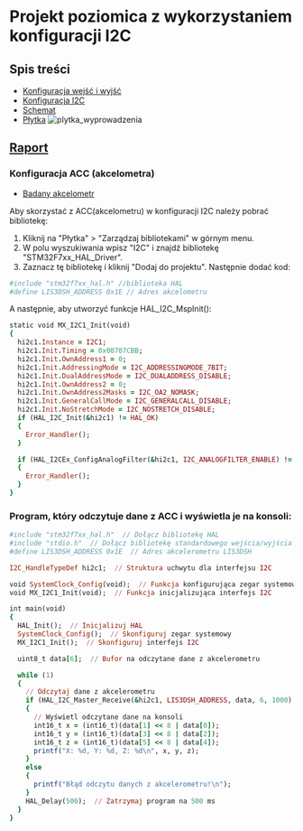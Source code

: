# Projekt poziomica z wykorzystaniem konfiguracji I2C


## Spis treści
* [Konfiguracja wejść i wyjść](https://github.com/K4R4B1N/HulajkaElo/blob/main/docs/Analog%20output.pdf)
* [Konfiguracja I2C](https://github.com/K4R4B1N/HulajkaElo/blob/main/docs/ACC_I2C.jpg)
* [Schemat](https://github.com/K4R4B1N/HulajkaElo/blob/main/images/schemat.png) 
* [Płytka](https://github.com/K4R4B1N/HulajkaElo/blob/main/images/plytka.png)
 ![plytka_wyprowadzenia](https://user-images.githubusercontent.com/95858259/218491318-5908d1b5-e33f-4ac4-8be1-57eedee09f88.jpg)


## [Raport](https://github.com/K4R4B1N/HulajkaElo/blob/main/docs/raport.pdf)

### Konfiguracja ACC (akcelometra)

* [Badany akcelometr](https://github.com/K4R4B1N/HulajkaElo/blob/main/docs/LIS3DH_akcelometr_fullDATASHEET.PDF)

 Aby skorzystać z ACC(akcelometru) w konfiguracji I2C należy pobrać bibliotekę:
 
 1. Kliknij na "Płytka" > "Zarządzaj bibliotekami" w górnym menu.
 2. W polu wyszukiwania wpisz "I2C" i znajdź bibliotekę "STM32F7xx_HAL_Driver".
 3. Zaznacz tę bibliotekę i kliknij "Dodaj do projektu".
 Następnie dodać kod:
```ruby
#include "stm32f7xx_hal.h" //biblioteka HAL
#define LIS3DSH_ADDRESS 0x1E // Adres akcelometru
```
 A następnie, aby utworzyć funkcje HAL_I2C_MspInit(): 
```ruby
static void MX_I2C1_Init(void)
{
  hi2c1.Instance = I2C1;
  hi2c1.Init.Timing = 0x00707CBB;
  hi2c1.Init.OwnAddress1 = 0;
  hi2c1.Init.AddressingMode = I2C_ADDRESSINGMODE_7BIT;
  hi2c1.Init.DualAddressMode = I2C_DUALADDRESS_DISABLE;
  hi2c1.Init.OwnAddress2 = 0;
  hi2c1.Init.OwnAddress2Masks = I2C_OA2_NOMASK;
  hi2c1.Init.GeneralCallMode = I2C_GENERALCALL_DISABLE;
  hi2c1.Init.NoStretchMode = I2C_NOSTRETCH_DISABLE;
  if (HAL_I2C_Init(&hi2c1) != HAL_OK)
  {
    Error_Handler();
  }

  if (HAL_I2CEx_ConfigAnalogFilter(&hi2c1, I2C_ANALOGFILTER_ENABLE) != HAL_OK)
  {
    Error_Handler();
  }
}
```

### Program, który odczytuje dane z ACC i wyświetla je na konsoli:
```ruby
#include "stm32f7xx_hal.h"  // Dołącz bibliotekę HAL
#include "stdio.h"  // Dołącz bibliotekę standardowego wejścia/wyjścia
#define LIS3DSH_ADDRESS 0x1E  // Adres akcelerometru LIS3DSH

I2C_HandleTypeDef hi2c1;  // Struktura uchwytu dla interfejsu I2C

void SystemClock_Config(void);  // Funkcja konfigurująca zegar systemowy
void MX_I2C1_Init(void);  // Funkcja inicjalizująca interfejs I2C

int main(void)
{
  HAL_Init();  // Inicjalizuj HAL
  SystemClock_Config();  // Skonfiguruj zegar systemowy
  MX_I2C1_Init();  // Skonfiguruj interfejs I2C

  uint8_t data[6];  // Bufor na odczytane dane z akcelerometru

  while (1)
  {
    // Odczytaj dane z akcelerometru
    if (HAL_I2C_Master_Receive(&hi2c1, LIS3DSH_ADDRESS, data, 6, 1000) == HAL_OK)
    {
      // Wyświetl odczytane dane na konsoli
      int16_t x = (int16_t)(data[1] << 8 | data[0]);
      int16_t y = (int16_t)(data[3] << 8 | data[2]);
      int16_t z = (int16_t)(data[5] << 8 | data[4]);
      printf("X: %d, Y: %d, Z: %d\n", x, y, z);
    }
    else
    {
      printf("Błąd odczytu danych z akcelerometru!\n");
    }
    HAL_Delay(500);  // Zatrzymaj program na 500 ms
  }
}
```
